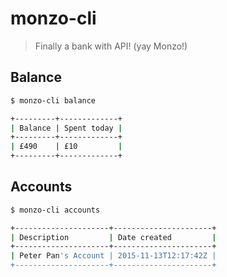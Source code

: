 # monzo-cli

> Finally a bank with API! (yay Monzo!)


## Balance

```bash
$ monzo-cli balance

+---------+-------------+
| Balance | Spent today |
+---------+-------------+
| £490    | £10         |
+---------+-------------+
```

## Accounts

```bash
$ monzo-cli accounts

+---------------------+----------------------+
| Description         | Date created         |
+---------------------+----------------------+
| Peter Pan's Account | 2015-11-13T12:17:42Z |
+---------------------+----------------------+
```
